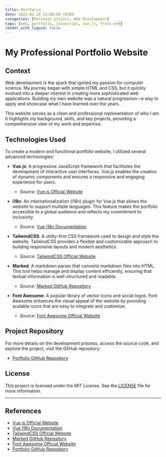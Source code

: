 ```yaml
---
title: Portfolio
date: 2022-02-28 12:00:00 +0100
categories: [Personal project, Web Development]
tags: [web, portfolio, javascript, vue.js, front-end]
render_with_liquid: false
---
```


# My Professional Portfolio Website

## Context

Web development is the spark that ignited my passion for computer science. My journey began with simple HTML and CSS, but it quickly evolved into a deeper interest in creating more sophisticated web applications. Building my own website was a natural progression—a way to apply and showcase what I have learned over the years.

This website serves as a clean and professional representation of who I am. It highlights my background, skills, and key projects, providing a comprehensive view of my work and expertise.

## Technologies Used

To create a modern and functional portfolio website, I utilized several advanced technologies:

- **Vue.js**: A progressive JavaScript framework that facilitates the development of interactive user interfaces. Vue.js enables the creation of dynamic components and ensures a responsive and engaging experience for users.

  - _Source:_ [Vue.js Official Website](https://vuejs.org/)

- **i18n**: An internationalization (i18n) plugin for Vue.js that allows the website to support multiple languages. This feature makes the portfolio accessible to a global audience and reflects my commitment to inclusivity.

  - _Source:_ [Vue I18n Documentation](https://vue-i18n.intlify.dev/)

- **TailwindCSS**: A utility-first CSS framework used to design and style the website. TailwindCSS provides a flexible and customizable approach to building responsive layouts and modern aesthetics.

  - _Source:_ [TailwindCSS Official Website](https://tailwindcss.com/)

- **Marked**: A markdown parser that converts markdown files into HTML. This tool helps manage and display content efficiently, ensuring that textual information is well-structured and readable.

  - _Source:_ [Marked GitHub Repository](https://github.com/markedjs/marked)

- **Font Awesome**: A popular library of vector icons and social logos. Font Awesome enhances the visual appeal of the website by providing scalable icons that are easy to integrate and customize.
  - _Source:_ [Font Awesome Official Website](https://fontawesome.com/)

## Project Repository

For more details on the development process, access the source code, and explore the project, visit the GitHub repository:

- [Portfolio GitHub Repository](https://github.com/Constantin-Hentgen/Portfolio)

## License

This project is licensed under the MIT License. See the [LICENSE](https://github.com/Constantin-Hentgen/Portfolio/blob/main/LICENSE) file for more information.

---

## References

- [Vue.js Official Website](https://vuejs.org/)
- [Vue I18n Documentation](https://vue-i18n.intlify.dev/)
- [TailwindCSS Official Website](https://tailwindcss.com/)
- [Marked GitHub Repository](https://github.com/markedjs/marked)
- [Font Awesome Official Website](https://fontawesome.com/)
- [Portfolio GitHub Repository](https://github.com/Constantin-Hentgen/Portfolio)
